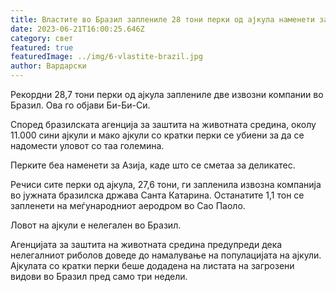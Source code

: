 ```yaml
---
title: Властите во Бразил заплениле 28 тони перки од ајкула наменети за азискиот пазар
date: 2023-06-21T16:00:25.646Z
category: свет
featured: true
featuredImage: ../img/6-vlastite-brazil.jpg
author: Вардарски
---
```

Рекордни 28,7 тони перки од ајкула заплениле две извозни компании во Бразил. Ова го објави Би-Би-Си.

Според бразилската агенција за заштита на животната средина, околу 11.000 сини ајкули и мако ајкули со кратки перки се убиени за да се надомести уловот со таа големина.

Перките беа наменети за Азија, каде што се сметаа за деликатес.

Речиси сите перки од ајкула, 27,6 тони, ги запленила извозна компанија во јужната бразилска држава Санта Катарина. Останатите 1,1 тон се запленети на меѓународниот аеродром во Сао Паоло.

Ловот на ајкули е нелегален во Бразил.

Агенцијата за заштита на животната средина предупреди дека нелегалниот риболов доведе до намалување на популацијата на ајкули. Ајкулата со кратки перки беше додадена на листата на загрозени видови во Бразил пред само три недели.